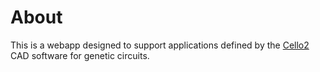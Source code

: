 # About

This is a webapp designed to support applications defined by the [Cello2](https://github.com/CIDARLAB/Cello2) CAD software for genetic circuits.
